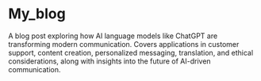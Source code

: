 # My_blog
A blog post exploring how AI language models like ChatGPT are transforming modern communication. Covers applications in customer support, content creation, personalized messaging, translation, and ethical considerations, along with insights into the future of AI-driven communication.
